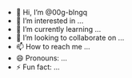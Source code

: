 - 👋 Hi, I’m @00g-blngq
- 👀 I’m interested in ...
- 🌱 I’m currently learning ...
- 💞️ I’m looking to collaborate on ...
- 📫 How to reach me ...
- 😄 Pronouns: ...
- ⚡ Fun fact: ...

<!---
00g-blngq/00g-blngq is a ✨ special ✨ repository because its `README.md` (this file) appears on your GitHub profile.
You can click the Preview link to take a look at your changes.
--->

